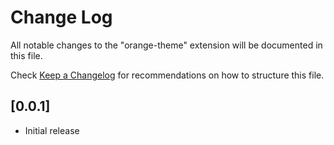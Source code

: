 # Change Log

All notable changes to the "orange-theme" extension will be documented in this file.

Check [Keep a Changelog](http://keepachangelog.com/) for recommendations on how to structure this file.

## [0.0.1]

- Initial release

